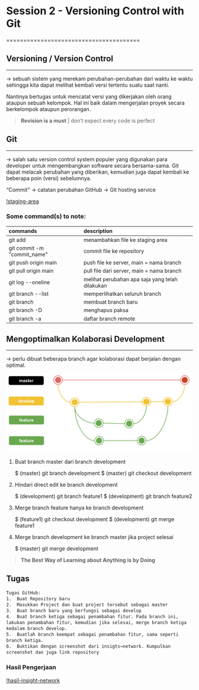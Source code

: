 # Session 2 - Versioning Control with Git
=======================================

## Versioning / Version Control
----------------------------

→ sebuah sistem yang merekam perubahan-perubahan dari waktu ke waktu sehingga kita dapat melihat kembali versi tertentu suatu saat nanti.

Nantinya bertugas untuk mencatat versi yang dikerjakan oleh orang ataupun sebuah kelompok. Hal ini baik dalam mengerjalan proyek secara berkelompok ataupun perorangan.

> **Revision is a must** | don’t expect every code is perfect

## Git
---
→ salah satu version control system populer yang digunakan para developer untuk mengembangkan software secara bersama-sama. Git dapat melacak perubahan yang diberikan, kemudian juga dapat kembali ke beberapa poin (versi) sebelumnya.

“Commit” → catatan perubahan
GitHub → Git hosting service

[!staging-area](./screenshots/staging-area.png)


### Some command(s) to note:

| commands                    |                            description                                    |
|:----------------------------|:--------------------------------------------------------------------------|
| git add <file>              | menambahkan file ke staging area                                          |
| git commit -m "commit_name" | commit file ke repository                                                 |
| git push origin main        | push file ke server, main = nama branch                                   |
| git pull origin main        | pull file dari server, main = nama branch                                 |
| git log --oneline           | melihat perubahan apa saja yang telah dilakukan                           |
| git branch --list           | memperlihatkan seluruh branch                                             |
| git branch <branch>         | membuat branch baru <branch>                                              |
| git branch -D <branch>      | menghapus paksa <branch>                                                  |
| git branch -a               | daftar branch remote                                                      |


## Mengoptimalkan Kolaborasi Development
-------------------------------------

→ perlu dibuat beberapa branch agar kolaborasi dapat berjalan dengan optimal.

![!branching](./screenshots/branching.png)

1.  Buat branch master dari branch development

    $ (master) git branch development
    $ (master) git checkout development

2.  Hindari direct edit ke branch development

    $ (development) git branch feature1
    $ (development) git branch feature2

3.  Merge branch feature hanya ke branch development

    $ (feature1) git checkout development
    $ (development) git merge feature1

4.  Merge branch development ke branch master jika project selesai

    $ (master) git merge development

> **The Best Way of Learning about Anything is by Doing**



## Tugas  
    Tugas GitHub:   
    1.  Buat Repository baru 
    2.  Masukkan Project dan buat project tersebut sebagai master
    3.  Buat branch baru yang berfungsi sebagai develop 
    4.  Buat branch ketiga sebagai penambahan fitur. Pada branch ini, lakukan penambahan fitur, kemudian jika selesai, merge branch ketiga kedalam branch develop.  
    5.  Buatlah branch keempat sebagai penambahan fitur, sama seperti branch ketiga.  
    6.  Buktikan dengan screenshot dari insigts→network. Kumpulkan screenshot dan juga link repository
    
### Hasil Pengerjaan

[!hasil-insight-network](./screenshots/hasil-insight-network.png)
